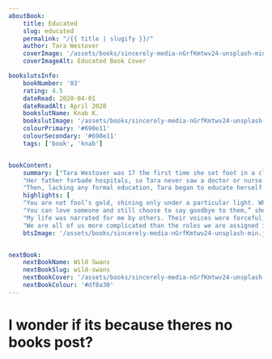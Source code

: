 ```yaml
---
aboutBook: 
    title: Educated
    slug: educated
    permalink: "/{{ title | slugify }}/"
    author: Tara Westover
    coverImage: '/assets/books/sincerely-media-nGrfKmtwv24-unsplash-min.jpg'
    coverImageAlt: Educated Book Cover

bookslutsInfo:
    bookNumber: '03'
    rating: 4.5
    dateRead: 2020-04-01
    dateReadAlt: April 2020
    bookslutName: Knab K.
    bookslutImage: '/assets/books/sincerely-media-nGrfKmtwv24-unsplash-min.jpg'
    colourPrimary: '#690e11'
    colourSecondary: '#690e11'
    tags: ['book', 'knab']


bookContent: 
    summary: ["Tara Westover was 17 the first time she set foot in a classroom. Born to survivalists in the mountains of Idaho, she prepared for the end of the world by stockpiling home-canned peaches and sleeping with her 'head-for-the-hills bag'. In the summer she stewed herbs for her mother, a midwife and healer, and in the winter she salvaged in her father's junkyard.",    
    "Her father forbade hospitals, so Tara never saw a doctor or nurse. Gashes and concussions, even burns from explosions, were all treated at home with herbalism. The family was so isolated from mainstream society that there was no one to ensure the children received an education and no one to intervene when one of Tara's older brothers became violent.", 
    "Then, lacking any formal education, Tara began to educate herself. She taught herself enough mathematics and grammar to be admitted to Brigham Young University, where she studied history, learning for the first time about important world events like the Holocaust and the civil rights movement. Her quest for knowledge transformed her, taking her over oceans and across continents, to Harvard and to Cambridge. Only then would she wonder if she'd traveled too far, if there was still a way home.","Educated is an account of the struggle for self-invention. It is a tale of fierce family loyalty and of the grief that comes with severing the closest of ties. With the acute insight that distinguishes all great writers, Westover has crafted a universal coming-of-age story that gets to the heart of what an education is and what it offers: the perspective to see one's life through new eyes and the will to change it."]
    highlights: [
    "You are not fool’s gold, shining only under a particular light. Whomever you become, whatever you make yourself into, that is who you always were.",
    "You can love someone and still choose to say goodbye to them,” she says now. 'You can miss a person every day, and still be glad that they are no longer in your life.'",
    "My life was narrated for me by others. Their voices were forceful, emphatic, absolute. It had never occurred to me that my voice might be as strong as theirs.",
    "We are all of us more complicated than the roles we are assigned in the stories other people tell"]
    btsImage: '/assets/books/sincerely-media-nGrfKmtwv24-unsplash-min.jpg'


nextBook:
    nextBookName: Wild Swans
    nextBookSlug: wild-swans
    nextBookCover: '/assets/books/sincerely-media-nGrfKmtwv24-unsplash-min.jpg'
    nextBookColour: '#df8a30'
---
```




# I wonder if its because theres no books post? 